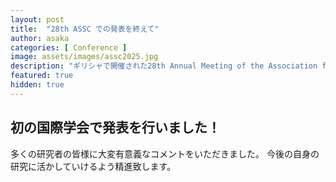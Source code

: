 ```yaml
---
layout: post
title:  "28th ASSC での発表を終えて"
author: asaka
categories: [ Conference ]
image: assets/images/assc2025.jpg
description: "ギリシャで開催された28th Annual Meeting of the Association for the Scientific Study of Consciousness に参加しました。"
featured: true
hidden: true
---
```


## 初の国際学会で発表を行いました！

多くの研究者の皆様に大変有意義なコメントをいただきました。
今後の自身の研究に活かしていけるよう精進致します。


